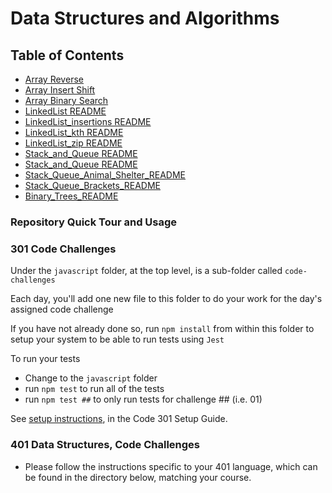 # Data Structures and Algorithms

## Table of Contents
- [Array Reverse](/python/docs/array_reverse/README.md)
- [Array Insert Shift](/python/docs/array_insert_shift/README.md)
- [Array Binary Search](/python/docs/array_binary_search/README.md)
- [LinkedList README](/python/docs/linked_list_README.md)
- [LinkedList_insertions README](/python/docs/linked_list_insertions/linked_list_insertions_README.md)
- [LinkedList_kth README](/python/docs/linked_list_kth/linked_list_kth_README.md)
- [LinkedList_zip README](/python/docs/linked_list_zip/linked_list_zip_README.md)
- [Stack_and_Queue README](/python/docs/stack_and_queue_README.md)
- [Stack_and_Queue README](/python/docs/stack_queue_pseudo/README.md)
- [Stack_Queue_Animal_Shelter_README](/python/docs/stack_queue_animal_shelter/README.md)
- [Stack_Queue_Brackets_README](/python/docs/stack_queue_brackets/README.md)
- [Binary_Trees_README](/python/docs/binary_tree_README.md)



### Repository Quick Tour and Usage

### 301 Code Challenges

Under the `javascript` folder, at the top level, is a sub-folder called `code-challenges`

Each day, you'll add one new file to this folder to do your work for the day's assigned code challenge

If you have not already done so, run `npm install` from within this folder to setup your system to be able to run tests using `Jest`

To run your tests

- Change to the `javascript` folder
- run `npm test` to run all of the tests
- run `npm test ##` to only run tests for challenge ## (i.e. 01)


See [setup instructions](https://codefellows.github.io/setup-guide/code-301/3-code-challenges), in the Code 301 Setup Guide.

### 401 Data Structures, Code Challenges

- Please follow the instructions specific to your 401 language, which can be found in the directory below, matching your course.
